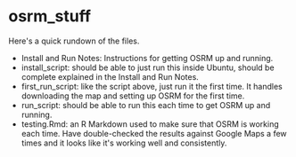 # osrm_stuff

Here's a quick rundown of the files. 
 * Install and Run Notes: Instructions for getting OSRM up and running. 
 * install_script: should be able to just run this inside Ubuntu, should be complete explained in the Install and Run Notes. 
 * first_run_script: like the script above, just run it the first time. It handles downloading the map and setting up OSRM for the first time. 
 * run_script: should be able to run this each time to get OSRM up and running. 
 * testing.Rmd: an R Markdown used to make sure that OSRM is working each time. Have double-checked the results against Google Maps a few times and it looks like it's working well and consistently. 
